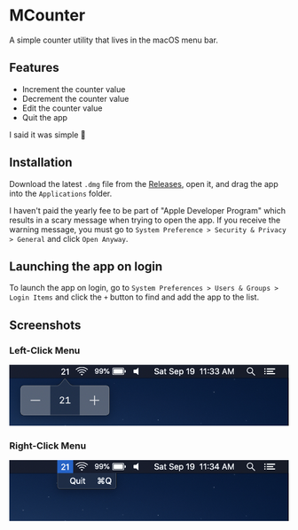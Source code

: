 # MCounter

A simple counter utility that lives in the macOS menu bar.

## Features

-   Increment the counter value
-   Decrement the counter value
-   Edit the counter value
-   Quit the app

I said it was simple 🙂

## Installation

Download the latest `.dmg` file from the
[Releases](https://github.com/mnxn/MCounter/releases), open it, and drag the app
into the `Applications` folder.

I haven't paid the yearly fee to be part of "Apple Developer Program" which
results in a scary message when trying to open the app. If you receive the
warning message, you must go to
`System Preference > Security & Privacy > General` and click `Open Anyway`.

## Launching the app on login

To launch the app on login, go to
`System Preferences > Users & Groups > Login Items` and click the `+` button to
find and add the app to the list.

## Screenshots

### Left-Click Menu

![left-click menu](./images/left-click-menu.png)

### Right-Click Menu

![right-click menu](./images/right-click-menu.png)
